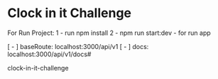 # Clock in it Challenge
For Run Project:
1 - run npm install
2 - npm run start:dev - for run app

[ - ] baseRoute: localhost:3000/api/v1
[ - ] docs: localhost:3000/api/v1/docs# 


clock-in-it-challenge
